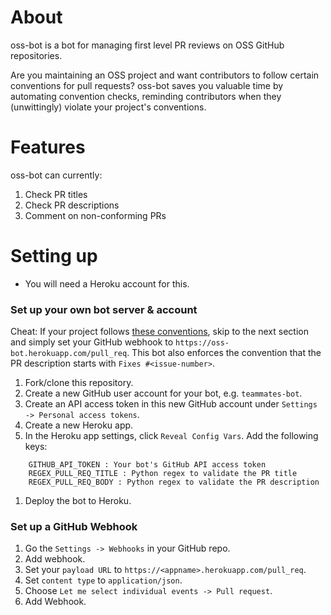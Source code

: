 # About
oss-bot is a bot for managing first level PR reviews on OSS GitHub repositories. 

Are you maintaining an OSS project and want contributors to follow certain conventions for pull requests? oss-bot saves you valuable time by automating convention checks, reminding contributors when they (unwittingly) violate your project's conventions.

# Features
oss-bot can currently:

1. Check PR titles
1. Check PR descriptions
1. Comment on non-conforming PRs

# Setting up

* You will need a Heroku account for this.

### Set up your own bot server & account

Cheat: If your project follows [these conventions](https://github.com/oss-generic/process/blob/master/docs/FormatsAndConventions.md), skip to the next section and simply set your GitHub webhook to `https://oss-bot.herokuapp.com/pull_req`. This bot also enforces the convention that the PR description starts with `Fixes #<issue-number>`.

1. Fork/clone this repository.
1. Create a new GitHub user account for your bot, e.g. `teammates-bot`.
1. Create an API access token in this new GitHub account under `Settings -> Personal access tokens`.
1. Create a new Heroku app.
1. In the Heroku app settings, click `Reveal Config Vars`. Add the following keys: 
```
    GITHUB_API_TOKEN : Your bot's GitHub API access token
    REGEX_PULL_REQ_TITLE : Python regex to validate the PR title
    REGEX_PULL_REQ_BODY : Python regex to validate the PR description
```
1. Deploy the bot to Heroku.

### Set up a GitHub Webhook

1. Go the `Settings -> Webhooks` in your GitHub repo.
1. Add webhook.
1. Set your `payload URL` to `https://<appname>.herokuapp.com/pull_req`.
1. Set `content type` to `application/json`.
1. Choose `Let me select individual events -> Pull request`.
1. Add Webhook.


